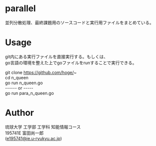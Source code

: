 # parallel
  
並列分散処理、最終課題用のソースコードと実行用ファイルをまとめている。
 
# Usage
  
git内にある実行ファイルを直接実行する。もしくは、  
go言語の環境を整えた上でgoファイルをrunすることで実行できる。
 
git clone https://github.com/hoge/~  
cd n_queen  
go run n_queen.go  
------ or -----  
go run para_n_queen.go  


# Author
 
琉球大学 工学部 工学科 知能情報コース  
195741E 富田尚一郎  
(e195741@ie.u-ryukyu.ac.jp)  
